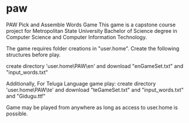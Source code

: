 # paw
PAW
Pick and Assemble Words Game
This game is a capstone course project for Metropolitan State University 
Bachelor of Science degree in Computer Science and Computer Information Technology.

The game requires folder creations in "user.home".
Create the following structures before play.

create directory 'user.home\\PAW\en' and download "enGameSet.txt" and "input_words.txt"

Additionally, For Teluga Language game play:
create directory 'user.home\\PAW\te' and download "teGameSet.txt" and "input_words.txt" and "Gidugu.ttf"

Game may be played from anywhere as long as access to user.home is possible.
